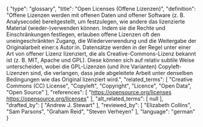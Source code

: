 {
    "type": "glossary",
    "title": "Open Licenses (Offene Lizenzen)",
    "definition": "Offene Lizenzen werden mit offenen Daten und offener Software (z. B. Analysecode) bereitgestellt, um festzulegen, wie andere das lizenzierte Material (wieder-)verwenden können. Indem sie die Rechte und Einschränkungen festlegen, erlauben offene Lizenzen oft den uneingeschränkten Zugang, die Wiederverwendung und die Weitergabe der Originalarbeit einer:s Autor:in. Datensätze werden in der Regel unter einer Art von offener Lizenz lizenziert, die als Creative-Commons-Lizenz bekannt ist (z. B. MIT, Apache und GPL). Diese können sich auf relativ subtile Weise unterscheiden, wobei die GPL-Lizenzen (und ihre Varianten) Copyleft-Lizenzen sind, die verlangen, dass jede abgeleitete Arbeit unter denselben Bedingungen wie das Original lizenziert wird.",
    "related_terms": [
        "Creative Commons (CC) License",
        "Copyleft",
        "Copyright",
        "Licence",
        "Open Data",
        "Open Source"
    ],
    "references": [
        "https://opensource.org/licenses https://opensource.org/licenses"
    ],
    "alt_related_terms": [
        null
    ],
    "drafted_by": [
        "Andrew J. Stewart"
    ],
    "reviewed_by": [
        "Elizabeth Collins",
        "Sam Parsons",
        "Graham Reid",
        "Steven Verheyen"
    ],
    "language": "german"
}
